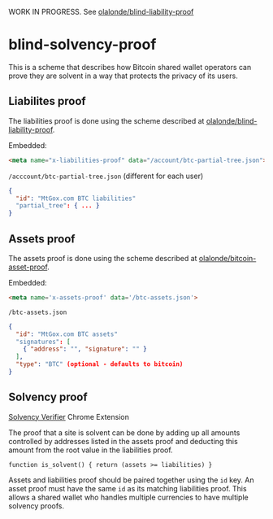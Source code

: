 WORK IN PROGRESS. See [olalonde/blind-liability-proof](https://github.com/olalonde/blind-liability-proof)

# blind-solvency-proof

This is a scheme that describes how Bitcoin shared wallet operators can prove
they are solvent in a way that protects the privacy of its users.

## Liabilites proof

The liabilities proof is done using the scheme described at
[olalonde/blind-liability-proof](https://github.com/olalonde/blind-liability-proof).

Embedded:

```html
<meta name="x-liabilities-proof" data="/account/btc-partial-tree.json">
```

`/acccount/btc-partial-tree.json` (different for each user)

```json
{
  "id": "MtGox.com BTC liabilities"
  "partial_tree": { ... }
}
```

## Assets proof

The assets proof is done using the scheme described at [olalonde/bitcoin-asset-proof](https://github.com/olalonde/bitcoin-asset-proof).

Embedded:

```html
<meta name='x-assets-proof' data='/btc-assets.json'>
```

`/btc-assets.json`

```json
{
  "id": "MtGox.com BTC assets"
  "signatures": [
    { "address": "", "signature": "" }
  ],
  "type": "BTC" (optional - defaults to bitcoin)
}
```

## Solvency proof

[Solvency Verifier](https://github.com/olalonde/solvency-verifier-extension) Chrome Extension

The proof that a site is solvent can be done by adding up all amounts
controlled by addresses listed in the assets proof and deducting this
amount from the root value in the liabilities proof.


```
function is_solvent() { return (assets >= liabilities) }
```

Assets and liabilities proof should be paired together using the `id` key. An asset
proof must have the same `id` as its matching liabilities proof. This
allows a shared wallet who handles multiple currencies to have multiple
solvency proofs.
